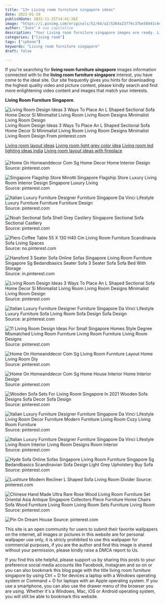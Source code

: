 ```yaml
---
title: "13+ Living room furniture singapore ideas"
date: 2022-01-19
publishDate: 2022-11-25T14:41:26Z
image: "https://i.pinimg.com/originals/52/64/a2/5264a23774c37be58441c6c8f814c21f.png"
author: "Ines" # use capitalize
description: "Your Living room furniture singapore images are ready. Living room furniture singapore are a topic that is being searched for and liked by netizens today. You can Find and Download the Living room furniture singapore files here. Find and Download all free photos and vectors."
categories: ["living room"]
tags: ["iphone"]
keywords: "Living room furniture singapore"
draft: false

---
```


If you're searching for **living room furniture singapore** images information connected with to the **living room furniture singapore** interest, you have come to the ideal  site.  Our site frequently  gives you  hints  for downloading  the highest  quality video and picture  content, please kindly search and find more enlightening video content and images  that match your interests.

**Living Room Furniture Singapore**. 

![Living Room Design Ideas 3 Ways To Place An L Shaped Sectional Sofa Home Decor Si Minimalist Living Room Living Room Designs Minimalist Living Room Design](https://i.pinimg.com/originals/d0/54/7c/d0547c250f76e957f98090f11be78488.jpg "Living Room Design Ideas 3 Ways To Place An L Shaped Sectional Sofa Home Decor Si Minimalist Living Room Living Room Designs Minimalist Living Room Design")
Living Room Design Ideas 3 Ways To Place An L Shaped Sectional Sofa Home Decor Si Minimalist Living Room Living Room Designs Minimalist Living Room Design From pinterest.com

[Living room layout ideas](/living-room-layout-ideas/)
[Living room light grey color idea](/living-room-light-grey-color-idea/)
[Living room led lighting ideas india](/living-room-led-lighting-ideas-india/)
[Living room layout ideas with fireplace](/living-room-layout-ideas-with-fireplace/)



### 

 


![Home On Homeanddecor Com Sg Home Decor Home Interior Design](https://i.pinimg.com/originals/62/42/94/624294aeab077a6695276bdf16412aa2.jpg "Home On Homeanddecor Com Sg Home Decor Home Interior Design")
Source: pinterest.com

 

![Singapore Flagship Store Minotti Singapore Flagship Store Luxury Living Room Interior Design Singapore Luxury Living](https://i.pinimg.com/736x/15/71/3f/15713f72e2f92bdfb06dafa914f72deb--minotti-singapore.jpg "Singapore Flagship Store Minotti Singapore Flagship Store Luxury Living Room Interior Design Singapore Luxury Living")
Source: pinterest.com

 

![Italian Luxury Furniture Designer Furniture Singapore Da Vinci Lifestyle Luxury Furniture Furniture Furniture Design](https://i.pinimg.com/originals/19/cc/08/19cc08fc0a24107d9ea9ced5202572f7.jpg "Italian Luxury Furniture Designer Furniture Singapore Da Vinci Lifestyle Luxury Furniture Furniture Furniture Design")
Source: pinterest.com

 

![Noah Sectional Sofa Shell Grey Castlery Singapore Sectional Sofa Sectional Castlery](https://i.pinimg.com/736x/24/65/1c/24651c511ff5b24e0e81525dcbb3cfad.jpg "Noah Sectional Sofa Shell Grey Castlery Singapore Sectional Sofa Sectional Castlery")
Source: pinterest.com

 

![Piero Coffee Table 55 X 130 H40 Cm Living Room Furniture Scandinavia Sofa Living Spaces](https://i.pinimg.com/originals/77/9f/d1/779fd1d4bb7c35b5b354e34e7d4750a2.jpg "Piero Coffee Table 55 X 130 H40 Cm Living Room Furniture Scandinavia Sofa Living Spaces")
Source: no.pinterest.com

 

![Hansford 3 Seater Sofa Online Sofas Singapore Living Room Furniture Singapore Sg Bedandbasics Seater Sofa 3 Seater Sofa Sofa Bed With Storage](https://i.pinimg.com/564x/86/dd/0d/86dd0daf2830d38d041bd913bcb71fa5.jpg "Hansford 3 Seater Sofa Online Sofas Singapore Living Room Furniture Singapore Sg Bedandbasics Seater Sofa 3 Seater Sofa Sofa Bed With Storage")
Source: in.pinterest.com

 

![Living Room Design Ideas 3 Ways To Place An L Shaped Sectional Sofa Home Decor Si Minimalist Living Room Living Room Designs Minimalist Living Room Design](https://i.pinimg.com/originals/d0/54/7c/d0547c250f76e957f98090f11be78488.jpg "Living Room Design Ideas 3 Ways To Place An L Shaped Sectional Sofa Home Decor Si Minimalist Living Room Living Room Designs Minimalist Living Room Design")
Source: pinterest.com

 

![Italian Luxury Furniture Designer Furniture Singapore Da Vinci Lifestyle Luxury Furniture Sofa Living Room Sofa Design Sofa Design](https://i.pinimg.com/originals/31/8d/cf/318dcf6336922d0ad822d16d5e8ce6b9.jpg "Italian Luxury Furniture Designer Furniture Singapore Da Vinci Lifestyle Luxury Furniture Sofa Living Room Sofa Design Sofa Design")
Source: ar.pinterest.com

 

![11 Living Room Design Ideas For Small Singapore Homes Style Degree Mismatched Living Room Furniture Living Room Furniture Living Room Designs](https://i.pinimg.com/736x/ab/32/51/ab325128dba84bf6e1feb7d69720c00d.jpg "11 Living Room Design Ideas For Small Singapore Homes Style Degree Mismatched Living Room Furniture Living Room Furniture Living Room Designs")
Source: pinterest.com

 

![Home On Homeanddecor Com Sg Living Room Furniture Layout Home Living Room Diy](https://i.pinimg.com/originals/7a/f7/30/7af730ad4437f2b94c4b23f01171f78d.jpg "Home On Homeanddecor Com Sg Living Room Furniture Layout Home Living Room Diy")
Source: pinterest.com

 

![Home On Homeanddecor Com Sg Home House Interior Home Interior Design](https://i.pinimg.com/736x/1f/7f/dd/1f7fdd620fc1cd67695741e9182cdd40--home-interior-design-interior-ideas.jpg "Home On Homeanddecor Com Sg Home House Interior Home Interior Design")
Source: pinterest.com

 

![Wooden Sofa Sets For Living Room Singapore In 2021 Wooden Sofa Designs Sofa Decor Sofa Design](https://i.pinimg.com/originals/fa/9b/2f/fa9b2fe95340cb377e13be85b97bbb5e.jpg "Wooden Sofa Sets For Living Room Singapore In 2021 Wooden Sofa Designs Sofa Decor Sofa Design")
Source: pinterest.com

 

![Italian Luxury Furniture Designer Furniture Singapore Da Vinci Lifestyle Living Room Decor Furniture Modern Furniture Living Room Cozy Living Room Furniture](https://i.pinimg.com/564x/2c/85/d0/2c85d02cfdba3b2f8910c2adac3e0961.jpg "Italian Luxury Furniture Designer Furniture Singapore Da Vinci Lifestyle Living Room Decor Furniture Modern Furniture Living Room Cozy Living Room Furniture")
Source: pinterest.com

 

![Italian Luxury Furniture Designer Furniture Singapore Da Vinci Lifestyle Living Room Interior Living Room Designs Room Interior](https://i.pinimg.com/736x/75/2b/17/752b174487c8246c0368bb2749f020f9.jpg "Italian Luxury Furniture Designer Furniture Singapore Da Vinci Lifestyle Living Room Interior Living Room Designs Room Interior")
Source: pinterest.com

 

![Hyde Sofa Online Sofas Singapore Living Room Furniture Singapore Sg Bedandbasics Scandinavian Sofa Design Light Grey Upholstery Buy Sofa](https://i.pinimg.com/736x/b5/c2/42/b5c2426b0694d6424dc0865415f7069d.jpg "Hyde Sofa Online Sofas Singapore Living Room Furniture Singapore Sg Bedandbasics Scandinavian Sofa Design Light Grey Upholstery Buy Sofa")
Source: pinterest.com

 

![Lushture Modern Recliner L Shaped Sofa Living Room Divider](https://i.pinimg.com/originals/5b/a2/e4/5ba2e4c440fdbc48d7b53e2a69ad05f7.jpg "Lushture Modern Recliner L Shaped Sofa Living Room Divider")
Source: pinterest.com

 

![Chinese Hand Made Ultra Rare Rose Wood Living Room Furniture Set Oriental Asia Antique Singapore Collectors Piece Furniture Home Chairs Sofa Wood Furniture Living Room Living Room Sets Furniture Living Room](https://i.pinimg.com/originals/cf/90/fd/cf90fd56b13cb2ec9d4c4b7a17645448.jpg "Chinese Hand Made Ultra Rare Rose Wood Living Room Furniture Set Oriental Asia Antique Singapore Collectors Piece Furniture Home Chairs Sofa Wood Furniture Living Room Living Room Sets Furniture Living Room")
Source: pinterest.com

 

![Pin On Dream House](https://i.pinimg.com/originals/52/64/a2/5264a23774c37be58441c6c8f814c21f.png "Pin On Dream House")
Source: pinterest.com

 

This site is an open community for users to submit their favorite wallpapers on the internet, all images or pictures in this website are for personal wallpaper use only, it is stricly prohibited to use this wallpaper for commercial purposes, if you are the author and find this image is shared without your permission, please kindly raise a DMCA report to Us.

If you find this site helpful, please support us by sharing this posts to your preference social media accounts like Facebook, Instagram and so on or you can also bookmark this blog page with the title living room furniture singapore by using Ctrl + D for devices a laptop with a Windows operating system or Command + D for laptops with an Apple operating system. If you use a smartphone, you can also use the drawer menu of the browser you are using. Whether it's a Windows, Mac, iOS or Android operating system, you will still be able to bookmark this website.
